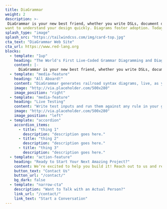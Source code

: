 ```yaml
---
title: DiaGrammar
weight: 2
description: >-
 DiaGrammar is your new best friend, whether you write DSLs, document data formats, or publish APIs. Users 
want to understand your design quickly. Diagrams foster adoption. Today's stakeholders demand that designs are proven, documented, and tested. You need to look professional. More than that, you need to be professional. Don't just hack, design. Don't hope it works, test. Don't guess, understand. Then show everyone what you've got.
splash_type: "image"
splash_src: "https://tailwindcss.com/img/card-top.jpg"
cta_text: "DiaGrammar Web Site"
cta_url: https://www.red-lang.org
blocks:
  - template: "1up"
    heading: "The World's First Live-Coded Grammar Diagramming and Diagnostic Tool"
    content: |-
      DiaGrammar is your new best friend, whether you write DSLs, document data formats, or publish APIs. Users want to understand your design quickly. Diagrams foster adoption. Today's stakeholders demand that designs are proven, documented, and tested. You need to look professional. More than that, you need to be professional. Don't just hack, design. Don't hope it works, test. Don't guess, understand. Then show everyone what you've got. Live coding is the best. You get immediate feedback, see and fix problems instantly, and work as fast as you can think.
  - template: "media-feature"
    heading: "All Aboard!"
    content: "DiaGrammar generates railroad syntax diagrams, live, as you write your grammar. It understands Red's Parse dialect natively, but also ABNF and McKeeman Form, with more metagrammar support to come."
    image: "http://via.placeholder.com/500x280"
    image_position: "right"
  - template: "media-feature"
    heading: "Live Testing"
    content: "Write test inputs and run them against any rule in your grammar. Or put them in files and test against entire directories of inputs. Not sure what valid inputs might look like? Use the Generate feature to create randomly synthesized inputs that a rule, or your entire grammar, will recognize."
    image: "http://via.placeholder.com/500x280"
    image_position: "left"
  - template: "accordion"
    accordion_items:
      - title: "thing 1"
        description: "description goes here."
      - title: "thing 2"
        description: "description goes here."
      - title: "thing 3"
        description: "description goes here."
  - template: "action-feature"
    heading: "Ready to Start Your Next Amazing Project?"
    content: We’re excited to help you build it! Reach out to us and request a proposal from our team.
    button_text: "Contact Us"
    button_url: "/contact/"
    bg_dark: false
  - template: "narrow-cta"
    description: "Want to Talk with an Actual Person?"
    link_url: "/contact/"
    link_text: "Start a Conversation"
---
```

